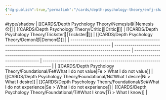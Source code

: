 ```yaml
---
{"dg-publish":true,"permalink":"/cards/depth-psychology-theory/enfj-shadow/","created":"2023-04-27T07:23:39.276+02:00","updated":"2023-04-28T09:12:11.757+02:00"}
---
```


#type/shadow 
| [[CARDS/Depth Psychology Theory/Nemesis😟\|Nemesis😟]]                                                                                      | [[CARDS/Depth Psychology Theory/Critic🤔\|Critic🤔]]                                                                           | [[CARDS/Depth Psychology Theory/Trickster🤡\|Trickster🤡]]                                                                                              | [[CARDS/Depth Psychology Theory/Demon😈\|Demon😈]]                                                                        |
| -------------------------------------------------------------------------------------------------- | -------------------------------------------------------------------------------------- | ------------------------------------------------------------------------------------------------------------ | ---------------------------------------------------------------------------------- |
| [[CARDS/Depth Psychology Theory/Foundational/Fe#What I do not value\|Fe > What I do not value]] | [[CARDS/Depth Psychology Theory/Foundational/Ni#What I desire\|Ni > What I desire]] | [[CARDS/Depth Psychology Theory/Foundational/Se#What I do not experience\|Se > What I do not experience]] | [[CARDS/Depth Psychology Theory/Foundational/Ti#What I know\|Ti > What I know]] |




<script src="https://utteranc.es/client.js"  
        repo="Heart4sides/Comment_Section"
        issue-term="pathname"
        theme="github-dark-orange"
        crossorigin="anonymous"
        async> 
</script>
